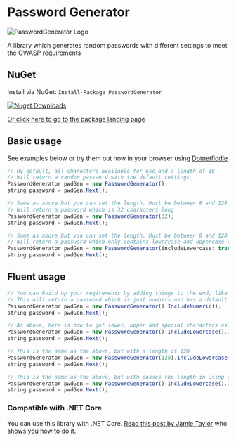 # Password Generator
![PasswordGenerator Logo](https://github.com/prjseal/PasswordGenerator/blob/master/passwordgeneratorlogo.png "PasswordGenerator Logo")

A library which generates random passwords with different settings to meet the OWASP requirements

## NuGet

Install via NuGet: ``` Install-Package PasswordGenerator ```

[![Nuget Downloads](https://img.shields.io/nuget/dt/PasswordGenerator.svg)](https://www.nuget.org/packages/PasswordGenerator)

[Or click here to go to the package landing page](https://www.nuget.org/packages/PasswordGenerator)

## Basic usage

See examples below or try them out now in your browser using [Dotnetfiddle](https://dotnetfiddle.net/Q0hMlU)

```javascript
// By default, all characters available for use and a length of 16
// Will return a random password with the default settings 
PasswordGenerator pwdGen = new PasswordGenerator();
string password = pwdGen.Next();
```

```javascript
// Same as above but you can set the length. Must be between 8 and 128
// Will return a password which is 32 characters long
PasswordGenerator pwdGen = new PasswordGenerator(32);
string password = pwdGen.Next();
```

```javascript
// Same as above but you can set the length. Must be between 8 and 128
// Will return a password which only contains lowercase and uppercase characters and is 21 characters long.
PasswordGenerator pwdGen = new PasswordGenerator(includeLowercase: true, includeUppercase: true, includeNumeric: false, includeSpecial: false, passwordLength: 21);
string password = pwdGen.Next();
```

## Fluent usage

```javascript
// You can build up your reqirements by adding things to the end, like .IncludeNumeric()
// This will return a password which is just numbers and has a default length of 16
PasswordGenerator pwdGen = new PasswordGenerator().IncludeNumeric();
string password = pwdGen.Next();
```

```javascript
// As above, here is how to get lower, upper and special characters using this approach
PasswordGenerator pwdGen = new PasswordGenerator().IncludeLowercase().IncludeUppercase().IncludeSpecial();
string password = pwdGen.Next();
```

```javascript
// This is the same as the above, but with a length of 128
PasswordGenerator pwdGen = new PasswordGenerator(128).IncludeLowercase().IncludeUppercase().IncludeSpecial();
string password = pwdGen.Next();
```

```javascript
// This is the same as the above, but with passes the length in using the method LengthRequired()
PasswordGenerator pwdGen = new PasswordGenerator().IncludeLowercase().IncludeUppercase().IncludeSpecial().LengthRequired(128);
string password = pwdGen.Next();
```

### Compatible with .NET Core

You can use this library with .NET Core. [Read this post by Jamie Taylor](https://dotnetcore.gaprogman.com/2017/06/01/net-core-and-net-framework-working-together-or-the-magic-of-net-standard/) who shows you how to do it.
